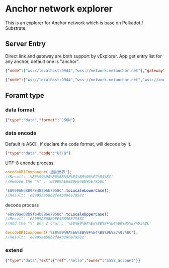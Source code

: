 # Anchor network explorer

This is an explorer for Anchor network which is base on Polkadot / Substrate.
## Server Entry

Direct link and gateway are both support by vExplorer. App get entry list for any anchor, default one is "anchor".

```JSON
{"node":["ws://localhost:9944","wss://network.metanchor.net"],"gateway":["http://localhost/vGateway","http://android.im/vGateway"]}
```

```JSON
{"node":["ws://localhost:9944","wss://network.metanchor.net","wss://another.metanchor.net"],"gateway":["http://localhost/vGateway","http://android.im/vGateway"]}
```

## Foramt type

### data format

```JSON
{"type":"data","format":"JSON"}
```

### data encode

Default is ASCII, if declare the code format, will decode by it.

```JSON
{"type":"data","code":"UTF8"}
```

UTF-8 encode process.

```Javascript
encodeURIComponent('虚拟世界');
//Result: '%E8%99%9A%E6%8B%9F%E4%B8%96%E7%95%8C'
//Remove the "%" : 'E8999AE68B9FE4B896E7958C'

'E8999AE68B9FE4B896E7958C'.toLocaleLowerCase();
//Result: 'e8999ae68b9fe4b896e7958c'
```

decode process

```Javascript
'e8999ae68b9fe4b896e7958c'.toLocaleUpperCase()
//Result: 'E8999AE68B9FE4B896E7958C'
//Add the "%" per 2 char : '%E8%99%9A%E6%8B%9F%E4%B8%96%E7%95%8C'

decodeURIComponent('%E8%99%9A%E6%8B%9F%E4%B8%96%E7%95%8C');
//Result: 'e8999ae68b9fe4b896e7958c'
```

### extend 

```JSON
{"type":"data","ext":{"ref":"hello","owner":"SS58_account"}}
```